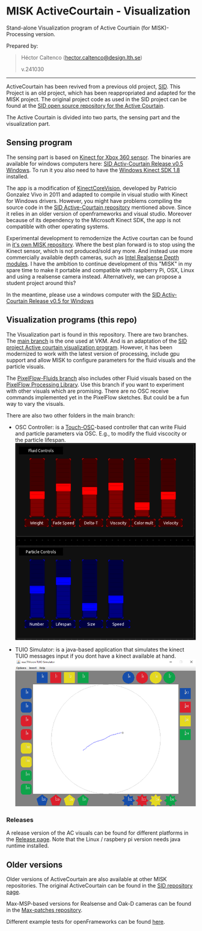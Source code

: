 # MISK ActiveCourtain - Visualization
 Stand-alone Visualization program of Active Courtiain (for MISK)- Processing version.

Prepared by:
> Héctor Caltenco (hector.caltenco@design.lth.se)
> 
> v.241030

---

ActiveCourtain has been revived from a previous old project, [SID](https://sid.desiign.org/portfolio/activecurtain-design/). This Project is an old project, which has been reappropriated and adapted for the MISK project. The original project code as used in the SID project can be found at the [SID open source repository for the Active Courtain](https://github.com/hcaltenco/SID-ActiveCurtain). 


The Active Courtain is divided into two parts, the sensing part and the visualization part.

## Sensing program

The sensing part is based on [Kinect for Xbox 360 sensor](https://en.wikipedia.org/wiki/Kinect). The binaries are available for windows computers here: [SID Activ-Courtain Release v0.5 Windows](https://github.com/MISK-project/misk-Courtain-Processing/releases/tag/VKM-version). To run it you also need to have the [Windows Kinect SDK 1.8](https://www.microsoft.com/en-us/download/details.aspx?id=40278) installed.

The app is a modification of [KinectCoreVision](https://github.com/patriciogonzalezvivo/KinectCoreVision), developed by Patricio Gonzalez Vivo in 2011 and adapted to compile in visual studio with Kinect for Windows drivers. However, you might have problems compiling the source code in the [SID Active-Courtain repository](https://github.com/hcaltenco/SID-ActiveCurtain) mentioned above. Since it relies in an older version of openframeworks and visual studio. Moreover because of its dependency to the Microsoft Kinect SDK, the app is not compatible with other operating systems.

Experimental development to remodernize the Active courtan can be found in [it's own MISK repository](https://github.com/MISK-project/misk-courtain). Where the best plan forward is to stop using the Kinect sensor, which is not produced/sold any more. And instead use more commercially available depth cameras, such as [Intel Realsense Depth modules](https://www.intelrealsense.com/stereo-depth/). I have the ambition to continue development of this "MISK" in my spare time to make it portable and compatible with raspberry Pi, OSX, Linux and using a realsense camera instead. Alternatively, we can propose a student project around this?

In the meantime, please use a windows computer with the [SID Activ-Courtain Release v0.5 for Windows](https://github.com/MISK-project/misk-Courtain-Processing/releases/tag/VKM-version)

## Visualization programs (this repo)

The Visualization part is found in this repository. There are two branches. The [main branch](https://github.com/MISK-project/misk-Courtain-Processing) is the one used at VKM. And is an adaptation of the [SID project Active courtain visualization program](https://github.com/hcaltenco/SID-ActiveCurtain/tree/master/processing). However, it has been modernized to work with the latest version of processing, include gpu support and allow MISK to configure parameters for the fluid visuals and the particle visuals.

The [PixelFlow-Fluids branch](https://github.com/MISK-project/misk-Courtain-Processing/tree/PixelFlow-Fluids) also includes other Fluid visuals based on the [PixelFlow Processing Library](https://diwi.github.io/PixelFlow/). Use this branch if you want to experiment with other visuals which are promising. There are no OSC receive commands implemented yet in the PixelFlow sketches. But could be a fun way to vary the visuals.

There are also two other folders in the main branch:
- OSC Controller: is a [Touch-OSC](https://hexler.net/touchosc)-based controller that can write Fluid and particle parameters via OSC. E.g., to modify the fluid viscocity or the particle lifespan.
![image](data/osc_controller.png)

- TUIO Simulator: is a java-based application that simulates the kinect TUIO messages input if you dont have a kinect available at hand. 
![image](data/tuio_simulator.png)

### Releases
A release version of the AC visuals can be found for different platforms in the [Release page](https://github.com/MISK-project/misk-Courtain-Processing/releases/tag/VKM-version). Note that the Linux / raspbery pi version needs java runtime installed.

## Older versions
Older versions of ActiveCourtain are also available at other MISK repositories. The original ActiveCourtain can be found in the [SID repository page](https://github.com/hcaltenco/SID-ActiveCurtain/tree/master).

Max-MSP-based versions for Realsense and Oak-D cameras can be found in the [Max-patches repository](https://github.com/MISK-project/Max-patches/tree/Beta6/Depth-cam).

Different example tests for openFrameworks can be found [here](https://github.com/MISK-project/misk-courtain).
